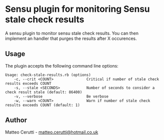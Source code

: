 # Sensu plugin for monitoring Sensu stale check results

A sensu plugin to monitor sensu stale check results. You can then implement an handler that purges
the results after X occurences.

## Usage

The plugin accepts the following command line options:

```
Usage: check-stale-results.rb (options)
    -c, --crit <COUNT>               Critical if number of stale check results exceeds COUNT
    -s, --stale <SECONDS>            Number of seconds to consider a check result stale (default: 86400)
    -v, --verbose                    Be verbose
    -w, --warn <COUNT>               Warn if number of stale check results exceeds COUNT (default: 1)
```

## Author
Matteo Cerutti - <matteo.cerutti@hotmail.co.uk>
